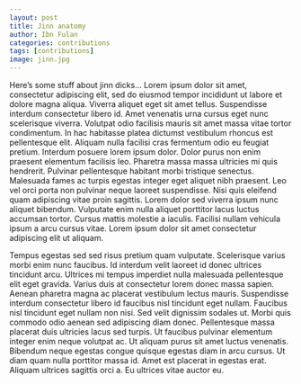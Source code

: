 ```yaml
---
layout: post
title: Jinn anatomy
author: Ibn Fulan
categories: contributions
tags: [contributions]
image: jinn.jpg
---
```


Here’s some stuff about jinn dicks... Lorem ipsum dolor sit amet, consectetur adipiscing elit, sed do eiusmod tempor incididunt ut labore et dolore magna aliqua. Viverra aliquet eget sit amet tellus. Suspendisse interdum consectetur libero id. Amet venenatis urna cursus eget nunc scelerisque viverra. Volutpat odio facilisis mauris sit amet massa vitae tortor condimentum. In hac habitasse platea dictumst vestibulum rhoncus est pellentesque elit. Aliquam nulla facilisi cras fermentum odio eu feugiat pretium. Interdum posuere lorem ipsum dolor. Dolor purus non enim praesent elementum facilisis leo. Pharetra massa massa ultricies mi quis hendrerit. Pulvinar pellentesque habitant morbi tristique senectus. Malesuada fames ac turpis egestas integer eget aliquet nibh praesent. Leo vel orci porta non pulvinar neque laoreet suspendisse. Nisi quis eleifend quam adipiscing vitae proin sagittis. Lorem dolor sed viverra ipsum nunc aliquet bibendum. Vulputate enim nulla aliquet porttitor lacus luctus accumsan tortor. Cursus mattis molestie a iaculis. Facilisi nullam vehicula ipsum a arcu cursus vitae. Lorem ipsum dolor sit amet consectetur adipiscing elit ut aliquam.

Tempus egestas sed sed risus pretium quam vulputate. Scelerisque varius morbi enim nunc faucibus. Id interdum velit laoreet id donec ultrices tincidunt arcu. Ultrices mi tempus imperdiet nulla malesuada pellentesque elit eget gravida. Varius duis at consectetur lorem donec massa sapien. Aenean pharetra magna ac placerat vestibulum lectus mauris. Suspendisse interdum consectetur libero id faucibus nisl tincidunt eget nullam. Faucibus nisl tincidunt eget nullam non nisi. Sed velit dignissim sodales ut. Morbi quis commodo odio aenean sed adipiscing diam donec. Pellentesque massa placerat duis ultricies lacus sed turpis. Ut faucibus pulvinar elementum integer enim neque volutpat ac. Ut aliquam purus sit amet luctus venenatis. Bibendum neque egestas congue quisque egestas diam in arcu cursus. Ut diam quam nulla porttitor massa id. Amet est placerat in egestas erat. Aliquam ultrices sagittis orci a. Eu ultrices vitae auctor eu.


